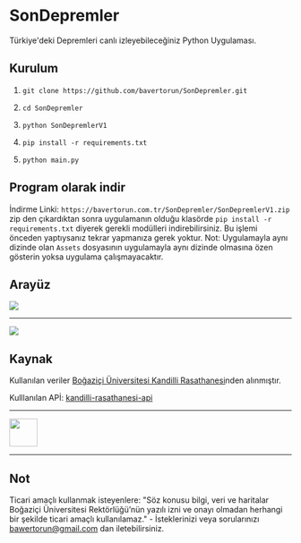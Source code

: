 # SonDepremler
Türkiye'deki Depremleri canlı izleyebileceğiniz Python Uygulaması.

## Kurulum
1. `git clone https://github.com/bavertorun/SonDepremler.git`

2. `cd SonDepremler`

3. `python SonDepremlerV1`

4. `pip install -r requirements.txt`

5. `python main.py`

## Program olarak indir
İndirme Linki: `https://bavertorun.com.tr/SonDepremler/SonDepremlerV1.zip`
zip den çıkardıktan sonra  uygulamanın olduğu klasörde `pip install -r requirements.txt` diyerek gerekli modülleri indirebilirsiniz. Bu işlemi önceden yaptıysanız tekrar yapmanıza gerek yoktur.
Not: Uygulamayla aynı dizinde olan `Assets` dosyasının uygulamayla aynı dizinde olmasına özen gösterin yoksa uygulama çalışmayacaktır.

## Arayüz
<img src="https://i.hizliresim.com/4u0nozn.png">
<hr>
<img src="https://i.hizliresim.com/isgrrkv.png">

## Kaynak
Kullanılan veriler <a target="_blank" href="http://www.koeri.boun.edu.tr/scripts/lst1.asp">Boğaziçi Üniversitesi Kandilli Rasathanesi</a>nden alınmıştır.

Kulllanılan APİ: <a target="_blank" href="https://github.com/orhanayd/kandilli-rasathanesi-api">kandilli-rasathanesi-api</a>
<hr>
<a target="_blank" href="https://www.buymeacoffee.com/bawertorun"><img src="https://miro.medium.com/v2/resize:fit:1100/format:webp/1*VJdus0nKuy1uNoByh5BN3w.png" height="50px"></a>
<hr>

## Not
Ticari amaçlı kullanmak isteyenlere: "Söz konusu bilgi, veri ve haritalar Boğaziçi Üniversitesi Rektörlüğü’nün yazılı izni ve onayı olmadan herhangi bir şekilde ticari amaçlı kullanılamaz." - İsteklerinizi veya sorularınızı bawertorun@gmail.com dan iletebilirsiniz.
